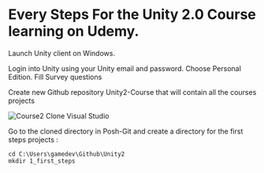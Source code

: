 # Every Steps For the Unity 2.0 Course learning on Udemy.

Launch Unity client on Windows.

Login into Unity using your Unity email and password. Choose Personal Edition. Fill Survey questions

Create new Github repository Unity2-Course that will contain all the courses projects

![Course2 Clone Visual Studio](Team-Explorer-Clone-Course2-Repository.png)

Go to the cloned directory in Posh-Git and create a directory for the first steps projects :
```
cd C:\Users\gamedev\Github\Unity2
mkdir 1_first_steps
```

